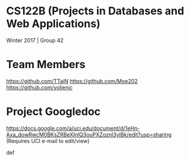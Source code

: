 # CS122B (Projects in Databases and Web Applications) 
Winter 2017 | Group 42

# Team Members
https://github.com/TTaiN
https://github.com/Moe202
https://github.com/yolienic

# Project Googledoc
https://docs.google.com/a/uci.edu/document/d/1eHn-Axa_dowRwcM0BKsZRBeXInlQ3ouPXZoznl3ylBk/edit?usp=sharing
(Requires UCI e-mail to edit/view)

def